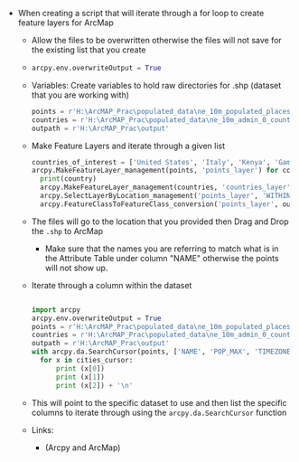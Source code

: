 - When creating a script that will iterate through a for loop to create feature layers for ArcMap
	- Allow the files to be overwritten otherwise the files will not save for the existing list that you create
	-
	  ```python
	  arcpy.env.overwriteOutput = True
	  ```
	- Variables: Create variables to hold raw directories for .shp (dataset that you are working with)
	  ```python
	  points = r'H:\ArcMAP_Prac\populated_data\ne_10m_populated_places.shp'
	  countries = r'H:\ArcMAP_Prac\populated_data\ne_10m_admin_0_countries.shp'
	  outpath = r'H:\ArcMAP_Prac\output'
	  ```
	- Make Feature Layers and iterate through a given list
	  
	  ```python
	  countries_of_interest = ['United States', 'Italy', 'Kenya', 'Gambia', 'Jordan', 'Lebanon', 'France']
	  arcpy.MakeFeatureLayer_management(points, 'points_layer') for country in countries_of_interest:
	    print(country)
	    arcpy.MakeFeatureLayer_management(countries, 'countries_layer',""" "NAME" = '{}' """.format(country)) 
	    arcpy.SelectLayerByLocation_management('points_layer', 'WITHIN', 'countries_layer')
	    arcpy.FeatureClassToFeatureClass_conversion('points_layer', outpath, 'cities_in_{}'.format(country)) 
	  ```
	- The files will go to the location that you provided then Drag and Drop the `.shp` to ArcMap
		- Make sure that the names you are referring to match what is in the Attribute Table under column "NAME" otherwise the points will not show up.
	- Iterate through a column within the dataset
	  ```python
	  
	  import arcpy 
	  arcpy.env.overwriteOutput = True 
	  points = r'H:\ArcMAP_Prac\populated_data\ne_10m_populated_places.shp'
	  countries = r'H:\ArcMAP_Prac\populated_data\ne_10m_admin_0_countries.shp'
	  outpath = r'H:\ArcMAP_Prac\output' 
	  with arcpy.da.SearchCursor(points, ['NAME', 'POP_MAX', 'TIMEZONE']) as cities_cursor:
	    for x in cities_cursor:
	        print (x[0])
	        print (x[1])
	        print (x[2]) + '\n'
	  ```
	- This will point to the specific dataset to use and then list the specific columns to iterate through using the `arcpy.da.SearchCursor` function
	- Links:
		- (Arcpy and ArcMap)